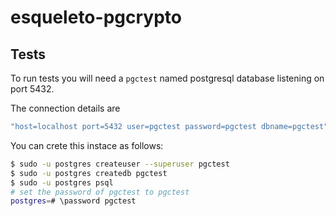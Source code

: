 # esqueleto-pgcrypto



## Tests

To run tests you will need a `pgctest` named postgresql database listening on port 5432.

The connection details are

````haskell
"host=localhost port=5432 user=pgctest password=pgctest dbname=pgctest"
````

You can crete this instace as follows:

````bash
$ sudo -u postgres createuser --superuser pgctest 
$ sudo -u postgres createdb pgctest
$ sudo -u postgres psql
# set the password of pgctest to pgctest
postgres=# \password pgctest 
````
